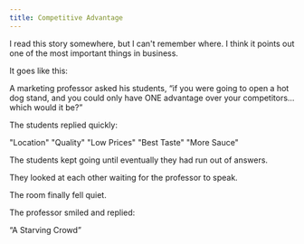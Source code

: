 ```yaml
---
title: Competitive Advantage
---
```


I read this story somewhere, but I can't remember where. I think it points out one of the most important things in business.

It goes like this:

A marketing professor asked his students, “if you were going to open a hot dog stand, and you could only have ONE advantage over your competitors… which would it be?”

The students replied quickly:

"Location"
"Quality"
"Low Prices"
"Best Taste"
"More Sauce"

The students kept going until eventually they had run out of answers.

They looked at each other waiting for the professor to speak.

The room finally fell quiet.

The professor smiled and replied:

“A Starving Crowd”

